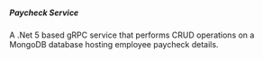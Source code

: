 ##### Paycheck Service
A .Net 5 based gRPC service that performs CRUD operations on a MongoDB database hosting employee paycheck details.
